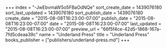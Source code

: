 +++
index = "-JwEbvmaW5o5FBaOdNQe"
sort_create_date = 1439076180
sort_last_updated = 1439076180
sort_publish_date = 1439076180
create_date = "2015-08-08T16:23:00-07:00"
publish_date = "2015-08-08T16:23:00-07:00"
date = "2015-08-08T16:23:00-07:00"
last_updated = "2015-08-08T16:23:00-07:00"
preview_url = "66f5f4ce-42d5-1868-167a-7fd5cdeaa39c"
name = "Underland Press"
title = "Underland Press"
books_publisher = ["publishers/underland-press.md"]
+++
